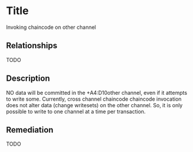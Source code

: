# Title
Invoking chaincode on other channel

## Relationships
TODO 

## Description
NO data will be committed in the +A4:D10other channel, even if it attempts to write some. Currently, cross channel chaincode chaincode invocation does not alter data (change writesets) on the other channel. So, it is only possible to write to one channel at a time per transaction.

## Remediation
TODO